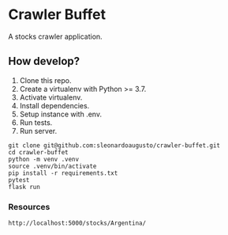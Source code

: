 # Crawler Buffet

A stocks crawler application.

## How develop?

1. Clone this repo.
2. Create a virtualenv with Python >= 3.7.
3. Activate virtualenv.
4. Install dependencies.
5. Setup instance with .env.
6. Run tests.
7. Run server.

```console
git clone git@github.com:sleonardoaugusto/crawler-buffet.git
cd crawler-buffet
python -m venv .venv
source .venv/bin/activate
pip install -r requirements.txt
pytest
flask run
```

### Resources

```http://localhost:5000/stocks/Argentina/```
